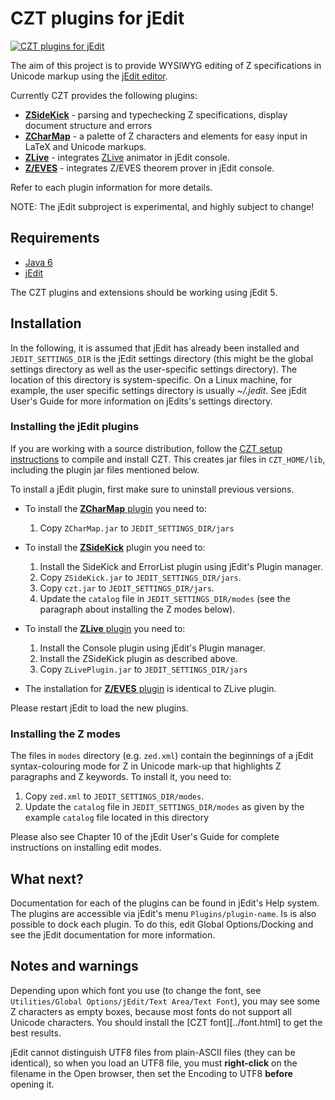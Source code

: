 # CZT plugins for jEdit

[![CZT plugins for jEdit]( images/thumb-czt-jedit.png )]( images/czt-jedit.png "CZT plugins for jEdit" )

The aim of this project is to provide WYSIWYG editing of Z specifications 
in Unicode markup using the [jEdit editor][jedit].

Currently CZT provides the following plugins:

-   [**ZSideKick**][zsidekick] - parsing and typechecking Z specifications, display document
    structure and errors
-   [**ZCharMap**][zcharmap] - a palette of Z characters and elements for easy input in LaTeX
    and Unicode markups.
-   [**ZLive**][zlive] - integrates [ZLive][zlive-proj] animator in jEdit console.
-   [**Z/EVES**][zeves] - integrates Z/EVES theorem prover in jEdit console.

Refer to each plugin information for more details.

NOTE: The jEdit subproject is experimental, and highly subject to change!

[jedit]: http://www.jedit.org
[zlive-proj]: ../zlive/
[zsidekick]: ZSideKick/
[zcharmap]: ZCharMap/
[zlive]: ZLivePlugin/
[zeves]: ZEvesPlugin/


## Requirements

-   [Java 6]( http://www.java.com/getjava/ )
-   [jEdit][jedit]

The CZT plugins and extensions should be working using jEdit 5.

## Installation

In the following, it is assumed that jEdit has already been installed and `JEDIT_SETTINGS_DIR`
is the jEdit settings directory (this might be the global settings directory as well as the
user-specific settings directory). The location of this directory is system-specific.
On a Linux machine, for example, the user specific settings directory is usually _~/.jedit_.
See jEdit User's Guide for more information on jEdits's settings directory.

### Installing the jEdit plugins

If you are working with a source distribution, follow the [CZT setup instructions][czt-setup]
to compile and install CZT. This creates jar files in `CZT_HOME/lib`, including the plugin
jar files mentioned below.

To install a jEdit plugin, first make sure to uninstall previous versions.

-   To install the [**ZCharMap** plugin][zcharmap] you need to:
    
    1.   Copy `ZCharMap.jar` to `JEDIT_SETTINGS_DIR/jars`
    
-   To install the [**ZSideKick**][zsidekick] plugin you need to:
    
    1.  Install the SideKick and ErrorList plugin using jEdit's Plugin manager.
    2.  Copy `ZSideKick.jar` to `JEDIT_SETTINGS_DIR/jars`.
    3.  Copy `czt.jar` to `JEDIT_SETTINGS_DIR/jars`.
    4.  Update the `catalog` file in `JEDIT_SETTINGS_DIR/modes`
        (see the paragraph about installing the Z modes below).
    
-   To install the [**ZLive** plugin][zlive] you need to:
    
    1.  Install the Console plugin using jEdit's Plugin manager.
    2.  Install the ZSideKick plugin as described above.
    3.  Copy `ZLivePlugin.jar` to `JEDIT_SETTINGS_DIR/jars`
    
-   The installation for [**Z/EVES** plugin][zeves] is identical to ZLive plugin.

Please restart jEdit to load the new plugins.

[czt-setup]: ../dev/setup.html


### Installing the Z modes

The files in `modes` directory (e.g. `zed.xml`) contain the beginnings of a jEdit syntax-colouring
mode for Z in Unicode mark-up that highlights Z paragraphs and Z keywords.
To install it, you need to:

1.  Copy `zed.xml` to `JEDIT_SETTINGS_DIR/modes`.
2.  Update the `catalog` file in `JEDIT_SETTINGS_DIR/modes` as given by the example `catalog` file
    located in this directory

Please also see Chapter 10 of the jEdit User's Guide for complete instructions on installing edit
modes.


## What next?

Documentation for each of the plugins can be found in jEdit's Help system. The plugins are
accessible via jEdit's menu `Plugins/plugin-name`. Is is also possible to dock each plugin.
To do this, edit Global Options/Docking and see the jEdit documentation for more information.


## Notes and warnings

Depending upon which font you use (to change the font, see
`Utilities/Global Options/jEdit/Text Area/Text Font`), you may see some Z characters as empty
boxes, because most fonts do not support all Unicode characters. You should install the
[CZT font][../font.html] to get the best results.

jEdit cannot distinguish UTF8 files from plain-ASCII files (they can be identical), so when you
load an UTF8 file, you must **right-click** on the filename in the Open browser, then set the
Encoding to UTF8 **before** opening it.
